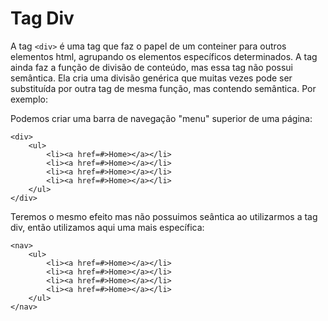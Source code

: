 # Tag Div

A tag `<div>` é uma tag que faz o papel de um conteiner para outros elementos html, agrupando os elementos específicos determinados. A tag ainda faz a função de divisão de conteúdo, mas essa tag não possui semântica. Ela cria uma divisão genérica que muitas vezes pode ser substituída por outra tag de mesma função, mas contendo semântica. Por exemplo:

Podemos criar uma barra de navegação "menu" superior de uma página:

    <div>
        <ul>
            <li><a href=#>Home></a></li>
            <li><a href=#>Home></a></li>
            <li><a href=#>Home></a></li>
            <li><a href=#>Home></a></li>
        </ul>
    </div>

Teremos o mesmo efeito mas não possuimos seântica ao utilizarmos a tag div, então utilizamos aqui uma mais específica: 
    
    <nav>
        <ul>
            <li><a href=#>Home></a></li>
            <li><a href=#>Home></a></li>
            <li><a href=#>Home></a></li>
            <li><a href=#>Home></a></li>
        </ul>
    </nav>